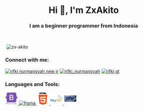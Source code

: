 <h1 align="center">Hi 👋, I'm ZxAkito</h1>
<h3 align="center">I am a beginner programmer from Indonesia</h3>
<br>
<p>&nbsp;<img align="center" src="https://github-readme-stats.vercel.app/api?username=zx-akito&show_icons=true&locale=en" alt="zx-akito" /></p>

<h3 align="left">Connect with me:</h3>
<p align="left">
<a href="https://www.facebook.com/rifki.azumithosirokhawasima" target="blank"><img align="center" src="https://raw.githubusercontent.com/rahuldkjain/github-profile-readme-generator/master/src/images/icons/Social/facebook.svg" alt="rifki nurmansyah new jr" height="30" width="40" /></a>
<a href="https://instagram.com/rifki_nurmansyah" target="blank"><img align="center" src="https://raw.githubusercontent.com/rahuldkjain/github-profile-readme-generator/master/src/images/icons/Social/instagram.svg" alt="rifki_nurmansyah" height="30" width="40" /></a>
<a href="https://www.youtube.com/channel/UChJRbsdrU-7i8fpylKaYCQA" target="blank"><img align="center" src="https://raw.githubusercontent.com/rahuldkjain/github-profile-readme-generator/master/src/images/icons/Social/youtube.svg" alt="rifki gt" height="30" width="40" /></a>
</p>

<h3 align="left">Languages and Tools:</h3>
<p align="left"> <a href="https://getbootstrap.com" target="_blank" rel="noreferrer"> <img src="https://raw.githubusercontent.com/devicons/devicon/master/icons/bootstrap/bootstrap-plain-wordmark.svg" alt="bootstrap" width="40" height="40"/> </a> <a href="https://www.figma.com/" target="_blank" rel="noreferrer"> <img src="https://www.vectorlogo.zone/logos/figma/figma-icon.svg" alt="figma" width="40" height="40"/> </a> <a href="https://www.w3.org/html/" target="_blank" rel="noreferrer"> <img src="https://raw.githubusercontent.com/devicons/devicon/master/icons/html5/html5-original-wordmark.svg" alt="html5" width="40" height="40"/> </a> <a href="https://www.mysql.com/" target="_blank" rel="noreferrer"> <img src="https://raw.githubusercontent.com/devicons/devicon/master/icons/mysql/mysql-original-wordmark.svg" alt="mysql" width="40" height="40"/> </a> <a href="https://www.php.net" target="_blank" rel="noreferrer"> <img src="https://raw.githubusercontent.com/devicons/devicon/master/icons/php/php-original.svg" alt="php" width="40" height="40"/> </a> </p>

